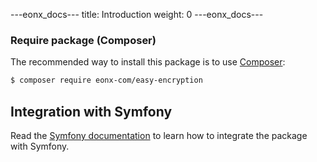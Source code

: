 ---eonx_docs---
title: Introduction
weight: 0
---eonx_docs---

### Require package (Composer)

The recommended way to install this package is to use [Composer][1]:

```bash
$ composer require eonx-com/easy-encryption
```

[1]: https://getcomposer.org/

Integration with Symfony
------------------------
Read the [Symfony documentation](docs/symfony/install.md) to learn how to integrate the package with Symfony.
